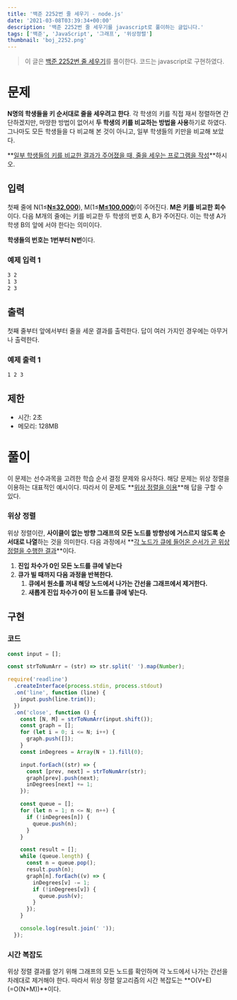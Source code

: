 ```yaml
---
title: '백준 2252번 줄 세우기 - node.js'
date: '2021-03-08T03:39:34+00:00'
description: '백준 2252번 줄 세우기를 javascript로 풀이하는 글입니다.'
tags: ['백준', 'JavaScript', '그래프', '위상정렬']
thumbnail: 'boj_2252.png'
---
```


> 이 글은 [백준 2252번 줄 세우기](https://www.acmicpc.net/problem/2252)를 풀이한다. 코드는 javascript로 구현하였다.

# 문제

**N명의 학생들을 키 순서대로 줄을 세우려고 한다**. 각 학생의 키를 직접 재서 정렬하면 간단하겠지만, 마땅한 방법이 없어서 **두 학생의 키를 비교하는 방법을 사용**하기로 하였다. 그나마도 모든 학생들을 다 비교해 본 것이 아니고, 일부 학생들의 키만을 비교해 보았다.

**<u>일부 학생들의 키를 비교한 결과가 주어졌을 때, 줄을 세우는 프로그램을 작성</u>**하시오.

## 입력

첫째 줄에 N(1≤**<u>N≤32,000</u>**), M(1≤**<u>M≤100,000</u>**)이 주어진다. **M은 키를 비교한 회수**이다. 다음 M개의 줄에는 키를 비교한 두 학생의 번호 A, B가 주어진다. 이는 학생 A가 학생 B의 앞에 서야 한다는 의미이다.

**학생들의 번호는 1번부터 N번**이다.

### 예제 입력 1

```bash
3 2
1 3
2 3
```

## 출력

첫째 줄부터 앞에서부터 줄을 세운 결과를 출력한다. 답이 여러 가지인 경우에는 아무거나 출력한다.

### 예제 출력 1

```bash
1 2 3
```

## 제한

- 시간: 2초
- 메모리: 128MB

# 풀이

이 문제는 선수과목을 고려한 학습 순서 결정 문제와 유사하다. 해당 문제는 위상 정렬을 이용하는 대표적인 예시이다. 따라서 이 문제도 **<u>위상 정렬을 이용</u>**해 답을 구할 수 있다.

### 위상 정렬

위상 정렬이란, **사이클이 없는 방향 그래프의 모든 노드를 방향성에 거스르지 않도록 순서대로 나열**하는 것을 의미한다. 다음 과정에서 **<u>각 노드가 큐에 들어온 순서가 곧 위상 정렬을 수행한 결과</u>**이다.

1. **진입 차수가 0인 모든 노드를 큐에 넣는다**
2. **큐가 빌 때까지 다음 과정을 반복한다.**
   1. **큐에서 원소를 꺼내 해당 노드에서 나가는 간선을 그래프에서 제거한다.**
   2. **새롭게 진입 차수가 0이 된 노드를 큐에 넣는다.**

## 구현

### 코드

```jsx
const input = [];

const strToNumArr = (str) => str.split(' ').map(Number);

require('readline')
  .createInterface(process.stdin, process.stdout)
  .on('line', function (line) {
    input.push(line.trim());
  })
  .on('close', function () {
    const [N, M] = strToNumArr(input.shift());
    const graph = [];
    for (let i = 0; i <= N; i++) {
      graph.push([]);
    }
    const inDegrees = Array(N + 1).fill(0);

    input.forEach((str) => {
      const [prev, next] = strToNumArr(str);
      graph[prev].push(next);
      inDegrees[next] += 1;
    });

    const queue = [];
    for (let n = 1; n <= N; n++) {
      if (!inDegrees[n]) {
        queue.push(n);
      }
    }

    const result = [];
    while (queue.length) {
      const n = queue.pop();
      result.push(n);
      graph[n].forEach((v) => {
        inDegrees[v] -= 1;
        if (!inDegrees[v]) {
          queue.push(v);
        }
      });
    }

    console.log(result.join(' '));
  });
```

### 시간 복잡도

위상 정렬 결과를 얻기 위해 그래프의 모든 노드를 확인하며 각 노드에서 나가는 간선을 차례대로 제거해야 한다. 따라서 위상 정렬 알고리즘의 시간 복잡도는 **O(V+E)(=O(N+M))**이다.
